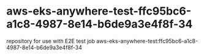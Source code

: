 # aws-eks-anywhere-test-ffc95bc6-a1c8-4987-8e14-b6de9a3e4f8f-34
repository for use with E2E test job aws-eks-anywhere-test:ffc95bc6-a1c8-4987-8e14-b6de9a3e4f8f-34
